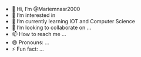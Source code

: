 - 👋 Hi, I’m @Mariemnasr2000
- 👀 I’m interested in 
- 🌱 I’m currently learning IOT and Computer Science 
- 💞️ I’m looking to collaborate on ...
- 📫 How to reach me ...
- 😄 Pronouns: ...
- ⚡ Fun fact: ...

<!---
Mariemnasr2000/Mariemnasr2000 is a ✨ special ✨ repository because its `README.md` (this file) appears on your GitHub profile.
You can click the Preview link to take a look at your changes.
--->
